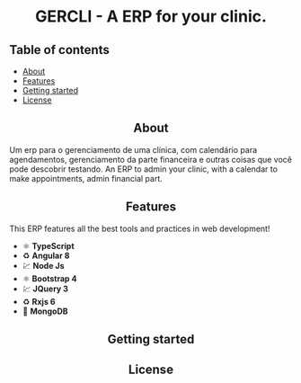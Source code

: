 <h1 align="center">GERCLI - A ERP for your clinic. </h1>

<!--div align="center">
[![Twitter Follow](https://img.shields.io/twitter/follow/mattlewis92_.svg)](https://twitter.com/mattlewis92_)

<!--/div-->

## Table of contents

- [About](#about)
- [Features](#features)
- [Getting started](#getting-started)
- [License](#license)

<h2 align="center">About</h2>
Um erp para o gerenciamento de uma clínica, com calendário para agendamentos, gerenciamento da parte financeira e outras coisas que você pode descobrir testando.
An ERP to admin your clinic, with a calendar to make appointments, admin financial part.

<h2 align="center">Features</h2>
This ERP features all the best tools and practices in web development!

- ⚛️ **TypeScript** 
- ♻️ **Angular 8**
- 💹 **Node Js**
- ⚛️ **Bootstrap 4**
- 💹 **JQuery 3**
- ♻️ **Rxjs 6**
- 📄 **MongoDB**

<h2 align="center">Getting started</h2>

<h2 align="center">License</h2>

